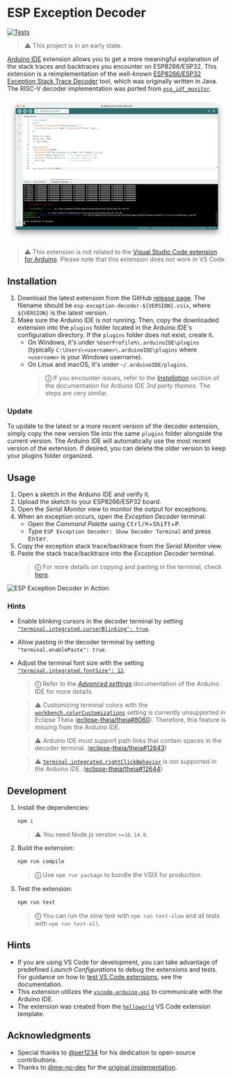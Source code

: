# ESP Exception Decoder

[![Tests](https://github.com/dankeboy36/esp-exception-decoder/actions/workflows/build.yml/badge.svg)](https://github.com/dankeboy36/esp-exception-decoder/actions/workflows/build.yml)

> ⚠️ This project is in an early state.

[Arduino IDE](https://github.com/arduino/arduino-ide/) extension allows you to get a more meaningful explanation of the stack traces and backtraces you encounter on ESP8266/ESP32. This extension is a reimplementation of the well-known [ESP8266/ESP32 Exception Stack Trace Decoder](https://github.com/me-no-dev/EspExceptionDecoder) tool, which was originally written in Java. The RISC-V decoder implementation was ported from [`esp_idf_monitor`](https://github.com/espressif/esp-idf-monitor/blob/fae383ecf281655abaa5e65433f671e274316d10/esp_idf_monitor/gdb_panic_server.py).

![ESP8266/ESP32 Exception Decoder Extension](./images/espExceptionDecoder_main.png)

> ⚠️ This extension is not related to the [Visual Studio Code extension for Arduino](https://marketplace.visualstudio.com/items?itemName=vsciot-vscode.vscode-arduino). Please note that this extension does not work in VS Code.

## Installation

1. Download the latest extension from the GitHub [release page](https://github.com/dankeboy36/esp-exception-decoder/releases/latest). The filename should be `esp-exception-decoder-${VERSION}.vsix`, where `${VERSION}` is the latest version.
2. Make sure the Arduino IDE is not running. Then, copy the downloaded extension into the `plugins` folder located in the Arduino IDE's configuration directory. If the `plugins` folder does not exist, create it.
   - On Windows, it's under `%UserProfile%\.arduinoIDE\plugins` (typically `C:\Users\<username>\.arduinoIDE\plugins` where `<username>` is your Windows username).
   - On Linux and macOS, it's under `~/.arduinoIDE/plugins`.
     > **ⓘ** If you encounter issues, refer to the [_Installation_](https://github.com/arduino/arduino-ide/blob/main/docs/advanced-usage.md#installation) section of the documentation for Arduino IDE _3rd party themes_. The steps are very similar.

### Update

To update to the latest or a more recent version of the decoder extension, simply copy the new version file into the same `plugins` folder alongside the current version. The Arduino IDE will automatically use the most recent version of the extension. If desired, you can delete the older version to keep your plugins folder organized.

## Usage

1. Open a sketch in the Arduino IDE and verify it.
2. Upload the sketch to your ESP8266/ESP32 board.
3. Open the _Serial Monitor_ view to monitor the output for exceptions.
4. When an exception occurs, open the _Exception Decoder_ terminal:
   - Open the _Command Palette_ using <kbd>Ctrl/⌘</kbd>+<kbd>Shift</kbd>+<kbd>P</kbd>.
   - Type `ESP Exception Decoder: Show Decoder Terminal` and press <kbd>Enter</kbd>.
5. Copy the exception stack trace/backtrace from the _Serial Monitor_ view.
6. Paste the stack trace/backtrace into the _Exception Decoder_ terminal.
   > **ⓘ** For more details on copying and pasting in the terminal, check [here](https://code.visualstudio.com/docs/terminal/basics#_copy-paste).

![ESP Exception Decoder in Action](./images/espExceptionDecoder_main.gif)

### Hints

- Enable blinking cursors in the decoder terminal by setting [`"terminal.integrated.cursorBlinking": true`](https://code.visualstudio.com/docs/terminal/appearance#_terminal-cursor).
- Allow pasting in the decoder terminal by setting `"terminal.enablePaste": true`.
- Adjust the terminal font size with the setting [`"terminal.integrated.fontSize": 12`](https://code.visualstudio.com/docs/terminal/appearance#_text-style).

  > **ⓘ** Refer to the [_Advanced settings_](https://github.com/arduino/arduino-ide/blob/main/docs/advanced-usage.md#advanced-settings) documentation of the Arduino IDE for more details.

  > ⚠️ Customizing terminal colors with the [`workbench.colorCustomizations`](https://code.visualstudio.com/docs/terminal/appearance#_terminal-colors) setting is currently unsupported in Eclipse Theia ([eclipse-theia/theia#8060](https://github.com/eclipse-theia/theia/issues/8060)). Therefore, this feature is missing from the Arduino IDE.

  > ⚠️ Arduino IDE must support path links that contain spaces in the decoder terminal. ([eclipse-theia/theia#12643](https://github.com/eclipse-theia/theia/issues/12643))

  > ⚠️ [`terminal.integrated.rightClickBehavior`](https://code.visualstudio.com/docs/terminal/basics#_rightclick-behavior) is not supported in the Arduino IDE. ([eclipse-theia/theia#12644](https://github.com/eclipse-theia/theia/issues/12644))

## Development

1. Install the dependencies:

   ```sh
   npm i
   ```

   > ⚠️ You need Node.js version `>=16.14.0`.

2. Build the extension:

   ```sh
   npm run compile
   ```

   > **ⓘ** Use `npm run package` to bundle the VSIX for production.

3. Test the extension:

   ```sh
   npm run test
   ```

   > **ⓘ** You can run the _slow_ test with `npm run test-slow` and all tests with `npm run test-all`.

## Hints

- If you are using VS Code for development, you can take advantage of predefined _Launch Configurations_ to debug the extensions and tests. For guidance on how to [test VS Code extensions](https://code.visualstudio.com/api/working-with-extensions/testing-extension), see the documentation.
- This extension utilizes the [`vscode-arduino-api`](https://github.com/dankeboy36/vscode-arduino-api/) to communicate with the Arduino IDE.
- The extension was created from the [`helloworld`](https://code.visualstudio.com/api/get-started/your-first-extension) VS Code extension template.

## Acknowledgments

- Special thanks to [@per1234](https://github.com/per1234) for his dedication to open-source contributions.
- Thanks to [@me-no-dev](https://github.com/me-no-dev) for the [original implementation](https://github.com/me-no-dev/EspExceptionDecoder).
